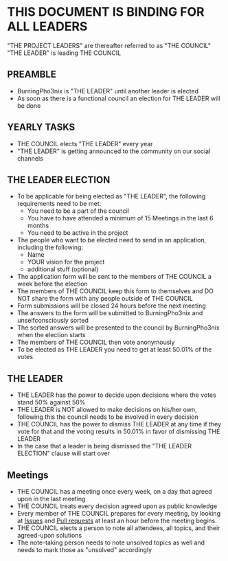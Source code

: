 # THIS DOCUMENT IS BINDING FOR ALL LEADERS

"THE PROJECT LEADERS" are thereafter referred to as "THE COUNCIL"
"THE LEADER" is leading THE COUNCIL

## PREAMBLE
* BurningPho3nix is "THE LEADER" until another leader is elected
* As soon as there is a functional council an election for THE LEADER will be done

## YEARLY TASKS
* THE COUNCIL elects "THE LEADER" every year
* "THE LEADER" is getting announced to the community on our social channels

## THE LEADER ELECTION
* To be applicable for being elected as "THE LEADER", the following requirements need to be met:
  - You need to be a part of the council
  - You have to have attended a minimum of 15 Meetings in the last 6 months
  - You need to be active in the project
* The people who want to be elected need to send in an application, including the following:
  - Name
  - YOUR vision for the project
  - additional stuff (optional)
* The application form will be sent to the members of THE COUNCIL a week before the election
* The members of THE COUNCIL keep this form to themselves and DO NOT share the form with any people outside of THE COUNCIL
* Form submissions will be closed 24 hours before the next meeting
* The answers to the form will be submitted to BurningPho3nix and unselfconsciously sorted
* The sorted answers will be presented to the council by BurningPho3nix when the election starts
* The members of THE COUNCIL then vote anonymously
* To be elected as THE LEADER you need to get at least 50.01% of the votes

## THE LEADER
* THE LEADER has the power to decide upon decisions where the votes stand 50% against 50%
* THE LEADER is NOT allowed to make decisions on his/her own, following this the council needs to be involved in every decision
* THE COUNCIL has the power to dismiss THE LEADER at any time if they vote for that and the voting results in 50.01% in favor of dismissing THE LEADER
* In the case that a leader is being dismissed the "THE LEADER ELECTION" clause will start over

## Meetings
* THE COUNCIL has a meeting once every week, on a day that agreed upon in the last meeting
* THE COUNCIL treats every decision agreed upon as public knowledge
* Every member of THE COUNCIL prepares for every meeting, by looking at [Issues](https://github.com/BurningPho3nix/Setup-Tool-for-Fedora/issues) and [Pull requests](https://github.com/BurningPho3nix/Setup-Tool-for-Fedora/pulls) at least an hour before the meeting begins.
* THE COUNCIL elects a person to note all attendees, all topics, and their agreed-upon solutions
* The note-taking person needs to note unsolved topics as well and needs to mark those as "unsolved" accordingly
